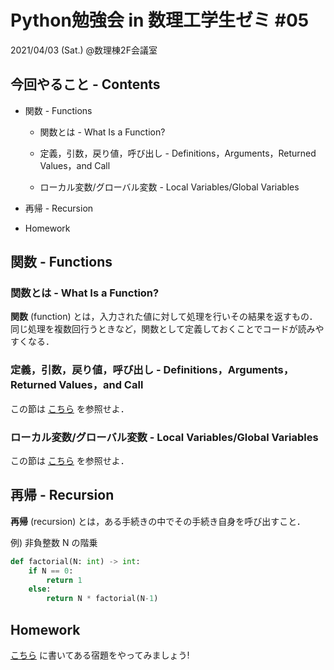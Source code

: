 # Python勉強会 in 数理工学生ゼミ #05

2021/04/03 (Sat.) @数理棟2F会議室

## 今回やること - Contents

- 関数 - Functions

  - 関数とは - What Is a Function?

  - 定義，引数，戻り値，呼び出し - Definitions，Arguments，Returned Values，and Call

  - ローカル変数/グローバル変数 - Local Variables/Global Variables

- 再帰 - Recursion

- Homework

## 関数 - Functions

### 関数とは - What Is a Function?

**関数** (function) とは，入力された値に対して処理を行いその結果を返すもの．
同じ処理を複数回行うときなど，関数として定義しておくことでコードが読みやすくなる．

### 定義，引数，戻り値，呼び出し - Definitions，Arguments，Returned Values，and Call

この節は [こちら](https://www.python.jp/train/function/index.html) を参照せよ．

### ローカル変数/グローバル変数 - Local Variables/Global Variables

この節は [こちら](https://www.python.jp/train/function/local_var.html) を参照せよ．

## 再帰 - Recursion

**再帰** (recursion) とは，ある手続きの中でその手続き自身を呼び出すこと．

例) 非負整数 N の階乗

```python
def factorial(N: int) -> int:
    if N == 0:
        return 1
    else:
        return N * factorial(N-1)
```

## Homework

[こちら](https://github.com/fumiyanll23/PythonLearning/tree/main/05/homework/README.md) に書いてある宿題をやってみましょう!
